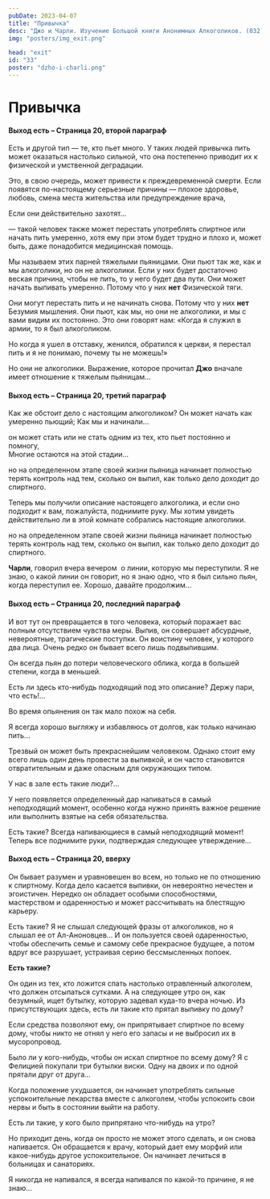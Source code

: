 ```yaml
---
pubDate: 2023-04-07
title: "Привычка"
desc: "Джо и Чарли. Изучение Большой книги Анонимных Алкоголиков. (032)"
img: "posters/img_exit.png"

head: "exit"
id: "33"
poster: "dzho-i-charli.png"
---
```


# Привычка

#### Выход есть – Страница 20, второй параграф

Есть и другой тип — те, кто пьет много. У таких людей привычка пить может оказаться настолько сильной, что она постепенно приводит их к физической и умственной деградации.

Это, в свою очередь, может привести к преждевременной смерти. Если появятся по-настоящему серьезные причины — плохое здоровье, любовь, смена места жительства или предупреждение врача,

Если они действительно захотят…

— такой человек также может перестать употреблять спиртное или начать пить умеренно, хотя ему при этом будет трудно и плохо и, может быть, даже понадобится медицинская помощь.

Мы называем этих парней тяжелыми пьяницами. Они пьют так же, как и мы алкоголики, но он не алкоголики. Если у них будет достаточно веская причина, чтобы не пить, то у него будет два пути. Они может начать выпивать умеренно. Потому что у них **нет** Физической тяги.

Они могут перестать пить и не начинать снова. Потому что у них **нет** Безумия мышления. Они пьют, как мы, но они не алкоголики, и мы с вами видим их постоянно. Это они говорят нам: «Когда я служил в армии, то я был алкоголиком.

Но когда я ушел в отставку, женился, обратился к церкви, я перестал пить и я не понимаю, почему ты не можешь!»

Но они не алкоголики. Выражение, которое прочитал **Джо** вначале имеет отношение к тяжелым пьяницам…

#### Выход есть – Страница 20, третий параграф

Как же обстоит дело с настоящим алкоголиком? Он может начать как умеренно пьющий;
Как мы и начинали…

он может стать или не стать одним из тех, кто пьет постоянно и помногу, <br>
Многие остаются на этой стадии…

но на определенном этапе своей жизни пьяница начинает полностью терять контроль над тем, сколько он выпил, как только дело доходит до спиртного.

Теперь мы получили описание настоящего алкоголика, и если оно подходит к вам, пожалуйста, поднимите руку. Мы хотим увидеть действительно ли в этой комнате собрались настоящие алкоголики.

но на определенном этапе своей жизни пьяница начинает полностью терять контроль над тем, сколько он выпил, как только дело доходит до спиртного.

**Чарли**, говорил вчера вечером  о линии, которую мы переступили. Я не знаю, о какой линии он говорит, но я знаю одно, что я был сильно пьян, когда переступил ее. Хорошо, давайте продолжим…

#### Выход есть – Страница 20, последний параграф

И вот тут он превращается в того человека, который поражает вас полным отсутствием чувства меры. Выпив, он совершает абсурдные, невероятные, трагические поступки. Он воистину человек, у которого два лица. Очень редко он бывает всего лишь подвыпившим.

Он всегда пьян до потери человеческого облика, когда в большей степени, когда в меньшей.

Есть ли здесь кто-нибудь подходящий под это описание? Держу пари, что есть!…

Во время опьянения он так мало похож на себя.

Я всегда хорошо выгляжу и избавляюсь от долгов, как только начинаю пить...

Трезвый он может быть прекраснейшим человеком. Однако стоит ему всего лишь один день провести за выпивкой, и он часто становится отвратительным и даже опасным для окружающих типом.

У нас в зале есть такие люди?…

У него появляется определенный дар напиваться в самый неподходящий момент, особенно когда нужно принять важное решение или выполнить взятые на себя обязательства.

Есть такие? Всегда напивающиеся в самый неподходящий момент! Теперь все поднимите руки, подтверждая следующее утверждение…

#### Выход есть – Страница 20, вверху

Он бывает разумен и уравновешен во всем, но только не по отношению к спиртному. Когда дело касается выпивки, он невероятно нечестен и эгоистичен. Нередко он обладает особыми способностями, мастерством и одаренностью и может рассчитывать на блестящую карьеру.

Есть такие? Я не слышал следующей фразы от алкоголиков, но я слышал ее от Ал-Аноновцев…
И он пользуется своей одаренностью, чтобы обеспечить семье и самому себе прекрасное будущее, а потом вдруг все разрушает, устраивая серию бессмысленных попоек.

**Есть такие?**

Он один из тех, кто ложится спать настолько отравленный алкоголем, что должен отсыпаться сутками. А на следующее утро он, как безумный, ищет бутылку, которую задевал куда-то вчера ночью.
Из присутствующих здесь, есть ли такие кто прятал выпивку по дому?

Если средства позволяют ему, он припрятывает спиртное по всему дому, чтобы никто не отнял у него его запасы и не выбросил их в мусоропровод.

Было ли у кого-нибудь, чтобы он искал спиртное по всему дому? Я с Фелицией покупали три бутылки виски. Одну на двоих и по одной прятали друг от друга…

Когда положение ухудшается, он начинает употреблять сильные успокоительные лекарства вместе с алкоголем, чтобы успокоить свои нервы и быть в состоянии выйти на работу.

Есть ли такие, у кого было припрятано что-нибудь на утро?

Но приходит день, когда он просто не может этого сделать, и он снова напивается. Он обращается к врачу, который дает ему морфий или какое-нибудь другое успокоительное.
Он начинает лечиться в больницах и санаториях.

Я никогда не напивался, я всегда напивался по какой-то причине, я не знаю...
